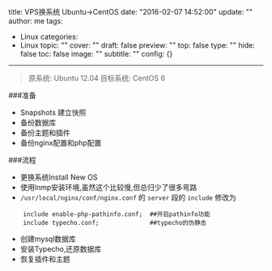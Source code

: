 title: VPS换系统 Ubuntu-&gt;CentOS
date: "2016-02-07 14:52:00"
update: ""
author: me
tags:
- Linux
categories:
- Linux
topic: ""
cover: ""
draft: false
preview: ""
top: false
type: ""
hide: false
toc: false
image: ""
subtitle: ""
config: {}


---



 > 原系统: Ubuntu 12.04
 > 目标系统: CentOS 6

###准备
- Snapshots 建立快照
- 备份数据库
- 备份主题和插件
- 备份nginx配置和php配置

###流程

- 更换系统Install New OS
- 使用lnmp安装环境,虽然这个比较慢,但总归少了很多弯路
- `/usr/local/nginx/conf/nginx.conf` 的 `server` 段的 `include` 修改为
    
```
    include enable-php-pathinfo.conf;  ##开启pathinfo功能
    include typecho.conf;              ##typecho的伪静态    
```
- 创建mysql数据库
- 安装Typecho,还原数据库
- 恢复插件和主题
